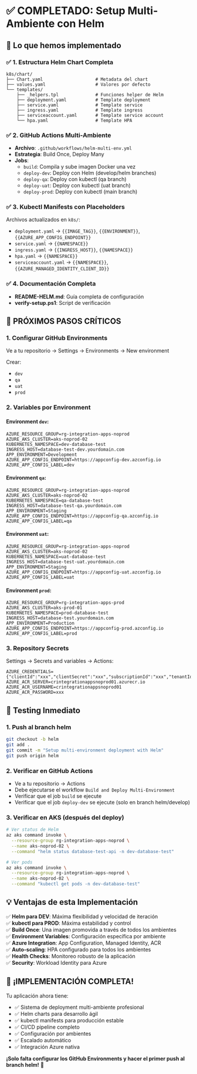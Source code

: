# ✅ COMPLETADO: Setup Multi-Ambiente con Helm

## 🎯 Lo que hemos implementado

### ✅ 1. Estructura Helm Chart Completa

```
k8s/chart/
├── Chart.yaml                    # Metadata del chart
├── values.yaml                   # Valores por defecto
└── templates/
    ├── _helpers.tpl              # Funciones helper de Helm
    ├── deployment.yaml           # Template deployment
    ├── service.yaml              # Template service
    ├── ingress.yaml              # Template ingress
    ├── serviceaccount.yaml       # Template service account
    └── hpa.yaml                  # Template HPA
```

### ✅ 2. GitHub Actions Multi-Ambiente

- **Archivo**: `.github/workflows/helm-multi-env.yml`
- **Estrategia**: Build Once, Deploy Many
- **Jobs**:
  - `build`: Compila y sube imagen Docker una vez
  - `deploy-dev`: Deploy con Helm (develop/helm branches)
  - `deploy-qa`: Deploy con kubectl (qa branch)
  - `deploy-uat`: Deploy con kubectl (uat branch)
  - `deploy-prod`: Deploy con kubectl (main branch)

### ✅ 3. Kubectl Manifests con Placeholders

Archivos actualizados en `k8s/`:

- `deployment.yaml` → `{{IMAGE_TAG}}`, `{{ENVIRONMENT}}`, `{{AZURE_APP_CONFIG_ENDPOINT}}`
- `service.yaml` → `{{NAMESPACE}}`
- `ingress.yaml` → `{{INGRESS_HOST}}`, `{{NAMESPACE}}`
- `hpa.yaml` → `{{NAMESPACE}}`
- `serviceaccount.yaml` → `{{NAMESPACE}}`, `{{AZURE_MANAGED_IDENTITY_CLIENT_ID}}`

### ✅ 4. Documentación Completa

- **README-HELM.md**: Guía completa de configuración
- **verify-setup.ps1**: Script de verificación

## 🚀 PRÓXIMOS PASOS CRÍTICOS

### 1. Configurar GitHub Environments

Ve a tu repositorio → Settings → Environments → New environment

Crear:

- `dev`
- `qa`
- `uat`
- `prod`

### 2. Variables por Environment

#### Environment `dev`:

```
AZURE_RESOURCE_GROUP=rg-integration-apps-noprod
AZURE_AKS_CLUSTER=aks-noprod-02
KUBERNETES_NAMESPACE=dev-database-test
INGRESS_HOST=database-test-dev.yourdomain.com
APP_ENVIRONMENT=Development
AZURE_APP_CONFIG_ENDPOINT=https://appconfig-dev.azconfig.io
AZURE_APP_CONFIG_LABEL=dev
```

#### Environment `qa`:

```
AZURE_RESOURCE_GROUP=rg-integration-apps-noprod
AZURE_AKS_CLUSTER=aks-noprod-02
KUBERNETES_NAMESPACE=qa-database-test
INGRESS_HOST=database-test-qa.yourdomain.com
APP_ENVIRONMENT=Staging
AZURE_APP_CONFIG_ENDPOINT=https://appconfig-qa.azconfig.io
AZURE_APP_CONFIG_LABEL=qa
```

#### Environment `uat`:

```
AZURE_RESOURCE_GROUP=rg-integration-apps-noprod
AZURE_AKS_CLUSTER=aks-noprod-02
KUBERNETES_NAMESPACE=uat-database-test
INGRESS_HOST=database-test-uat.yourdomain.com
APP_ENVIRONMENT=Staging
AZURE_APP_CONFIG_ENDPOINT=https://appconfig-uat.azconfig.io
AZURE_APP_CONFIG_LABEL=uat
```

#### Environment `prod`:

```
AZURE_RESOURCE_GROUP=rg-integration-apps-prod
AZURE_AKS_CLUSTER=aks-prod-01
KUBERNETES_NAMESPACE=prod-database-test
INGRESS_HOST=database-test.yourdomain.com
APP_ENVIRONMENT=Production
AZURE_APP_CONFIG_ENDPOINT=https://appconfig-prod.azconfig.io
AZURE_APP_CONFIG_LABEL=prod
```

### 3. Repository Secrets

Settings → Secrets and variables → Actions:

```
AZURE_CREDENTIALS={"clientId":"xxx","clientSecret":"xxx","subscriptionId":"xxx","tenantId":"xxx"}
AZURE_ACR_SERVER=crintegrationappsnoprod01.azurecr.io
AZURE_ACR_USERNAME=crintegrationappsnoprod01
AZURE_ACR_PASSWORD=xxx
```

## 🧪 Testing Inmediato

### 1. Push al branch helm

```bash
git checkout -b helm
git add .
git commit -m "Setup multi-environment deployment with Helm"
git push origin helm
```

### 2. Verificar en GitHub Actions

- Ve a tu repositorio → Actions
- Debe ejecutarse el workflow `Build and Deploy Multi-Environment`
- Verificar que el job `build` se ejecute
- Verificar que el job `deploy-dev` se ejecute (solo en branch helm/develop)

### 3. Verificar en AKS (después del deploy)

```bash
# Ver status de Helm
az aks command invoke \
  --resource-group rg-integration-apps-noprod \
  --name aks-noprod-02 \
  --command "helm status database-test-api -n dev-database-test"

# Ver pods
az aks command invoke \
  --resource-group rg-integration-apps-noprod \
  --name aks-noprod-02 \
  --command "kubectl get pods -n dev-database-test"
```

## 💡 Ventajas de esta Implementación

✅ **Helm para DEV**: Máxima flexibilidad y velocidad de iteración  
✅ **kubectl para PROD**: Máxima estabilidad y control  
✅ **Build Once**: Una imagen promovida a través de todos los ambientes  
✅ **Environment Variables**: Configuración específica por ambiente  
✅ **Azure Integration**: App Configuration, Managed Identity, ACR  
✅ **Auto-scaling**: HPA configurado para todos los ambientes  
✅ **Health Checks**: Monitoreo robusto de la aplicación  
✅ **Security**: Workload Identity para Azure

## 🎉 ¡IMPLEMENTACIÓN COMPLETA!

Tu aplicación ahora tiene:

- ✅ Sistema de deployment multi-ambiente profesional
- ✅ Helm charts para desarrollo ágil
- ✅ kubectl manifests para producción estable
- ✅ CI/CD pipeline completo
- ✅ Configuración por ambientes
- ✅ Escalado automático
- ✅ Integración Azure nativa

**¡Solo falta configurar los GitHub Environments y hacer el primer push al branch helm!** 🚀
